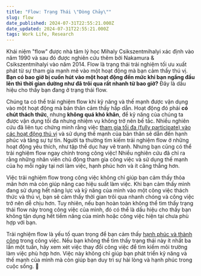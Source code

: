 ```yaml
---
title: "Flow: Trạng Thái \"Dòng Chảy\""
slug: flow
date_published: 2024-07-31T22:55:21.000Z
date_updated: 2024-07-31T22:55:21.000Z
tags: Work Life, Research
---
```


Khái niệm "flow" được nhà tâm lý học Mihaly Csikszentmihalyi xác định vào năm 1990 và sau đó được nghiên cứu thêm bởi Nakamura & Csikszentmihalyi vào năm 2014. Flow là trạng thái trải nghiệm tối ưu xuất phát từ sự tham gia mạnh mẽ vào một hoạt động mà bạn cảm thấy thú vị. **Bạn có bao giờ bị cuốn hút vào một hoạt động đến mức khi bạn ngẩng đầu lên thì thời gian dường như đã trôi qua rất nhanh từ bao giờ?** Đây là dấu hiệu cho thấy bạn đang ở trạng thái flow.

Chúng ta có thể trải nghiệm flow khi kỹ năng và thế mạnh được vận dụng vào một hoạt động mà bản thân cảm thấy hấp dẫn. Hoạt động đó phải **có chút thách thức**, nhưng **không quá khó khăn**, để kỹ năng của chúng ta được vận dụng tối đa nhưng nhiệm vụ không trở nên bế tắc. Nhiều nghiên cứu đã liên tục chứng minh rằng việc [tham gia tối đa (fully participate) vào các hoạt động thú vị](__GHOST_URL__/happi-er/) và sử dụng thế mạnh của bản thân sẽ dẫn đến hạnh phúc và tăng sự tự tin. Người ta thường tìm kiếm trải nghiệm flow ở những hoạt động yêu thích, như tập thể dục hay vẽ tranh. Nhưng bạn cũng có thể trải nghiệm flow ngay chính trong công việc! Nhiều nghiên cứu đã chỉ ra rằng những nhân viên chủ động tham gia công việc và sử dụng thế mạnh của họ mỗi ngày tại nơi làm việc, hạnh phúc hơn và ít căng thẳng hơn.

Việc trải nghiệm flow trong công việc không chỉ giúp bạn cảm thấy thỏa mãn hơn mà còn giúp nâng cao hiệu suất làm việc. Khi bạn cảm thấy mình đang sử dụng hết năng lực và kỹ năng của mình vào một công việc thách thức và thú vị, bạn sẽ cảm thấy thời gian trôi qua nhanh chóng và công việc trở nên dễ chịu hơn. Tuy nhiên, nếu bạn hoàn toàn không thể tìm thấy trạng thái flow này trong công việc của mình, đó có thể là dấu hiệu cho thấy bạn không tận dụng hết tiềm năng của mình hoặc công việc hiện tại chưa phù hợp với bạn.

Trải nghiệm flow là yếu tố quan trọng để bạn cảm thấy [hạnh phúc và thành công](__GHOST_URL__/mot-cuoc-doi-dang-song/) trong công việc. Nếu bạn không thể tìm thấy trạng thái này ít nhất ba lần một tuần, hãy xem xét việc thay đổi công việc để tìm kiếm môi trường làm việc phù hợp hơn. Việc này không chỉ giúp bạn phát triển kỹ năng và thế mạnh của mình mà còn giúp bạn duy trì sự hài lòng và hạnh phúc trong cuộc sống. 🥰

